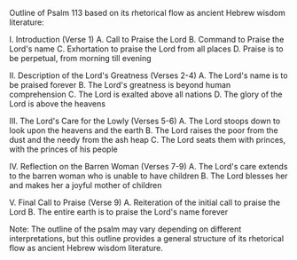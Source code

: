 Outline of Psalm 113 based on its rhetorical flow as ancient Hebrew wisdom literature:

I. Introduction (Verse 1)
   A. Call to Praise the Lord
   B. Command to Praise the Lord's name
   C. Exhortation to praise the Lord from all places
   D. Praise is to be perpetual, from morning till evening

II. Description of the Lord's Greatness (Verses 2-4)
   A. The Lord's name is to be praised forever
   B. The Lord's greatness is beyond human comprehension
   C. The Lord is exalted above all nations
   D. The glory of the Lord is above the heavens

III. The Lord's Care for the Lowly (Verses 5-6)
   A. The Lord stoops down to look upon the heavens and the earth
   B. The Lord raises the poor from the dust and the needy from the ash heap
   C. The Lord seats them with princes, with the princes of his people

IV. Reflection on the Barren Woman (Verses 7-9)
   A. The Lord's care extends to the barren woman who is unable to have children
   B. The Lord blesses her and makes her a joyful mother of children

V. Final Call to Praise (Verse 9)
   A. Reiteration of the initial call to praise the Lord
   B. The entire earth is to praise the Lord's name forever

Note: The outline of the psalm may vary depending on different interpretations, but this outline provides a general structure of its rhetorical flow as ancient Hebrew wisdom literature.